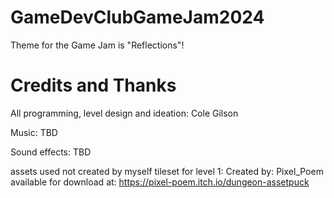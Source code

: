 # GameDevClubGameJam2024

Theme for the Game Jam is "Reflections"!

# Credits and Thanks

All programming, level design and ideation: Cole Gilson

Music: TBD

Sound effects: TBD

assets used not created by myself tileset for level 1:
Created by: Pixel_Poem
available for download at: https://pixel-poem.itch.io/dungeon-assetpuck 

